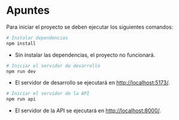 # Apuntes

Para iniciar el proyecto se deben ejecutar los siguientes comandos:

```zsh
# Instalar dependencias
npm install
```

- Sin instalar las dependencias, el proyecto no funcionará.

```zsh
# Iniciar el servidor de desarrollo
npm run dev
```

- El servidor de desarrollo se ejecutará en [http://localhost:5173/](http://localhost:5173/).

```zsh
# Iniciar el servidor de la API
npm run api
```

- El servidor de la API se ejecutará en [http://localhost:8000/](http://localhost:8000/).
